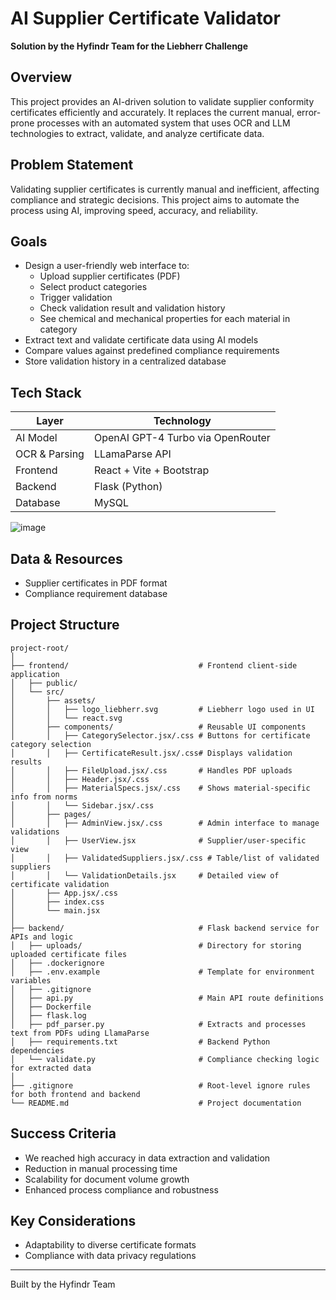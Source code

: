 # AI Supplier Certificate Validator

**Solution by the Hyfindr Team for the Liebherr Challenge**

## Overview

This project provides an AI-driven solution to validate supplier conformity certificates efficiently and accurately. It replaces the current manual, error-prone processes with an automated system that uses OCR and LLM technologies to extract, validate, and analyze certificate data.

## Problem Statement

Validating supplier certificates is currently manual and inefficient, affecting compliance and strategic decisions. This project aims to automate the process using AI, improving speed, accuracy, and reliability.

## Goals

- Design a user-friendly web interface to:
  - Upload supplier certificates (PDF)
  - Select product categories
  - Trigger validation
  - Check validation result and validation history
  - See chemical and mechanical properties for each material in category
- Extract text and validate certificate data using AI models
- Compare values against predefined compliance requirements
- Store validation history in a centralized database


## Tech Stack

| Layer       | Technology             |
|-------------|------------------------|
| AI Model    | OpenAI GPT-4 Turbo via OpenRouter |
| OCR & Parsing | LLamaParse API |
| Frontend    | React + Vite + Bootstrap |
| Backend     | Flask (Python)         |
| Database    | MySQL                  |

![image](https://github.com/user-attachments/assets/71a75acf-6374-4a82-8605-860f47adef17)

## Data & Resources

- Supplier certificates in PDF format
- Compliance requirement database


## Project Structure



```plaintext
project-root/
│
├── frontend/                             # Frontend client-side application 
│   ├── public/                          
│   └── src/                              
│       ├── assets/                       
│       │   ├── logo_liebherr.svg         # Liebherr logo used in UI
│       │   └── react.svg                 
│       ├── components/                   # Reusable UI components
│       │   ├── CategorySelector.jsx/.css # Buttons for certificate category selection
│       │   ├── CertificateResult.jsx/.css# Displays validation results
│       │   ├── FileUpload.jsx/.css       # Handles PDF uploads
│       │   ├── Header.jsx/.css           
│       │   ├── MaterialSpecs.jsx/.css    # Shows material-specific info from norms
│       │   └── Sidebar.jsx/.css          
│       ├── pages/                        
│       │   ├── AdminView.jsx/.css        # Admin interface to manage validations
│       │   ├── UserView.jsx              # Supplier/user-specific view
│       │   ├── ValidatedSuppliers.jsx/.css # Table/list of validated suppliers
│       │   └── ValidationDetails.jsx     # Detailed view of certificate validation
│       ├── App.jsx/.css                 
│       ├── index.css                    
│       └── main.jsx                      
│
├── backend/                              # Flask backend service for APIs and logic
│   ├── uploads/                          # Directory for storing uploaded certificate files
│   ├── .dockerignore                    
│   ├── .env.example                      # Template for environment variables
│   ├── .gitignore                       
│   ├── api.py                            # Main API route definitions
│   ├── Dockerfile                       
│   ├── flask.log                         
│   ├── pdf_parser.py                     # Extracts and processes text from PDFs uding LlamaParse
│   ├── requirements.txt                  # Backend Python dependencies
│   └── validate.py                       # Compliance checking logic for extracted data
│
├── .gitignore                            # Root-level ignore rules for both frontend and backend
└── README.md                             # Project documentation
```


## Success Criteria

- We reached high accuracy in data extraction and validation
- Reduction in manual processing time
- Scalability for document volume growth
- Enhanced process compliance and robustness

## Key Considerations

- Adaptability to diverse certificate formats
- Compliance with data privacy regulations

---

Built by the Hyfindr Team
